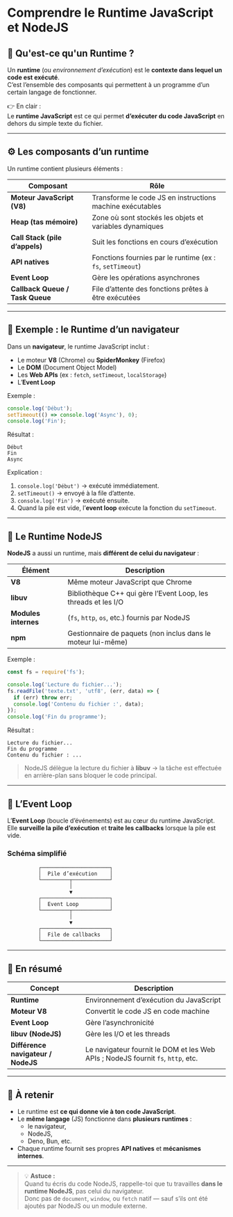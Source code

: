 # Comprendre le Runtime JavaScript et NodeJS

## 🧠 Qu'est-ce qu'un Runtime ?

Un **runtime** (ou *environnement d’exécution*) est le **contexte dans lequel un code est exécuté**.  
C’est l’ensemble des composants qui permettent à un programme d’un certain langage de fonctionner.

👉 En clair :  
Le **runtime JavaScript** est ce qui permet **d’exécuter du code JavaScript** en dehors du simple texte du fichier.

---

## ⚙️ Les composants d’un runtime

Un runtime contient plusieurs éléments :

| Composant | Rôle |
|------------|------|
| **Moteur JavaScript (V8)** | Transforme le code JS en instructions machine exécutables |
| **Heap (tas mémoire)** | Zone où sont stockés les objets et variables dynamiques |
| **Call Stack (pile d’appels)** | Suit les fonctions en cours d’exécution |
| **API natives** | Fonctions fournies par le runtime (ex : `fs`, `setTimeout`) |
| **Event Loop** | Gère les opérations asynchrones |
| **Callback Queue / Task Queue** | File d’attente des fonctions prêtes à être exécutées |

---

## 🧩 Exemple : le Runtime d’un navigateur

Dans un **navigateur**, le runtime JavaScript inclut :

- Le moteur **V8** (Chrome) ou **SpiderMonkey** (Firefox)
- Le **DOM** (Document Object Model)
- Les **Web APIs** (ex : `fetch`, `setTimeout`, `localStorage`)
- L’**Event Loop**

Exemple :
```js
console.log('Début');
setTimeout(() => console.log('Async'), 0);
console.log('Fin');
```

Résultat :
```
Début
Fin
Async
```

Explication :
1. `console.log('Début')` → exécuté immédiatement.  
2. `setTimeout()` → envoyé à la file d’attente.  
3. `console.log('Fin')` → exécuté ensuite.  
4. Quand la pile est vide, l’**event loop** exécute la fonction du `setTimeout`.

---

## 🚀 Le Runtime NodeJS

**NodeJS** a aussi un runtime, mais **différent de celui du navigateur** :

| Élément | Description |
|----------|-------------|
| **V8** | Même moteur JavaScript que Chrome |
| **libuv** | Bibliothèque C++ qui gère l’Event Loop, les threads et les I/O |
| **Modules internes** | (`fs`, `http`, `os`, etc.) fournis par NodeJS |
| **npm** | Gestionnaire de paquets (non inclus dans le moteur lui-même) |

Exemple :
```js
const fs = require('fs');

console.log('Lecture du fichier...');
fs.readFile('texte.txt', 'utf8', (err, data) => {
  if (err) throw err;
  console.log('Contenu du fichier :', data);
});
console.log('Fin du programme');
```

Résultat :
```
Lecture du fichier...
Fin du programme
Contenu du fichier : ...
```

> NodeJS délègue la lecture du fichier à **libuv** → la tâche est effectuée en arrière-plan sans bloquer le code principal.

---

## 🔄 L’Event Loop

L’**Event Loop** (boucle d’événements) est au cœur du runtime JavaScript.  
Elle **surveille la pile d’exécution** et **traite les callbacks** lorsque la pile est vide.

### Schéma simplifié

```
          ┌──────────────────────┐
          │  Pile d’exécution    │
          └─────────┬────────────┘
                    │
                    ▼
          ┌──────────────────────┐
          │  Event Loop          │
          └─────────┬────────────┘
                    │
                    ▼
          ┌──────────────────────┐
          │  File de callbacks   │
          └──────────────────────┘
```

---

## 💬 En résumé

| Concept | Description |
|----------|-------------|
| **Runtime** | Environnement d’exécution du JavaScript |
| **Moteur V8** | Convertit le code JS en code machine |
| **Event Loop** | Gère l’asynchronicité |
| **libuv (NodeJS)** | Gère les I/O et les threads |
| **Différence navigateur / NodeJS** | Le navigateur fournit le DOM et les Web APIs ; NodeJS fournit `fs`, `http`, etc. |

---

## 🧠 À retenir

- Le runtime est **ce qui donne vie à ton code JavaScript**.  
- Le **même langage** (JS) fonctionne dans **plusieurs runtimes** :  
  - le navigateur,  
  - NodeJS,  
  - Deno, Bun, etc.  
- Chaque runtime fournit ses propres **API natives** et **mécanismes internes**.

---

> 💡 **Astuce :**  
> Quand tu écris du code NodeJS, rappelle-toi que tu travailles **dans le runtime NodeJS**, pas celui du navigateur.  
> Donc pas de `document`, `window`, ou `fetch` natif — sauf s’ils ont été ajoutés par NodeJS ou un module externe.
